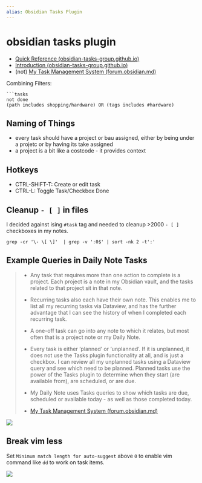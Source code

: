 ```yaml
---
alias: Obsidian Tasks Plugin
---
```


# obsidian tasks plugin

- [Quick Reference (obsidian-tasks-group.github.io)](https://obsidian-tasks-group.github.io/obsidian-tasks/quick-reference/)
- [Introduction (obsidian-tasks-group.github.io)](https://obsidian-tasks-group.github.io/obsidian-tasks/)
- (not) [My Task Management System (forum.obsidian.md)](https://forum.obsidian.md/t/my-task-management-system/36198)

Combining Filters:
```
```tasks
not done
(path includes shopping/hardware) OR (tags includes #hardware)
```

## Naming of Things

- every task should have a project or bau assigned, either by being under a projetc or by having its take assigned
- a project is a bit like a costcode - it provides context




## Hotkeys

- CTRL-SHIFT-T: Create or edit task
- CTRL-L: Toggle Task/Checkbox Done

## Cleanup `- [ ]` in files

I decided against ising `#task` tag and needed to cleanup >2000 `- [ ]` checkboxes in my notes.

```shell
grep -cr '\- \[ \]'  | grep -v ':0$' | sort -nk 2 -t':'
```


## Example Queries in Daily Note Tasks

>-   Any task that requires more than one action to complete is a project. Each project is a note in my Obsidian vault, and the tasks related to that project sit in that note.
>-   Recurring tasks also each have their own note. This enables me to list all my recurring tasks via Dataview, and has the further advantage that I can see the history of when I completed each recurring task.
>-   A one-off task can go into any note to which it relates, but most often that is a project note or my Daily Note.
>-   Every task is either ‘planned’ or ‘unplanned’. If it is unplanned, it does not use the Tasks plugin functionality at all, and is just a checkbox. I can review all my unplanned tasks using a Dataview query and see which need to be planned. Planned tasks use the power of the Tasks plugin to determine when they start (are available from), are scheduled, or are due.
>-   My Daily Note uses Tasks queries to show which tasks are due, scheduled or available today - as well as those completed today.
>
> - [My Task Management System (forum.obsidian.md)](https://forum.obsidian.md/t/my-task-management-system/36198)

![](assets/example-obsidian-tasks-summary.png)


## Break vim less

Set `Minimum match length for auto-suggest` above `0` to enable vim command like `dd` to work on task items.

![](assets/Pasted%20image%2020230327122857.png)